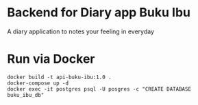 # Backend for Diary app Buku Ibu
A diary application to notes your feeling in everyday

# Run via Docker
```
docker build -t api-buku-ibu:1.0 .
docker-compose up -d
docker exec -it postgres psql -U posgres -c "CREATE DATABASE buku_ibu_db"
```

